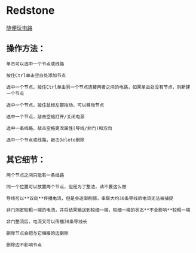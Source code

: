 # Redstone

[随便玩电路](https://yyhhenry.github.io/redstone)

## 操作方法：

	单击可以选中一个节点或线路

	按住Ctrl单击空白处添加节点

	选中一个节点，按住Ctrl单击另一个节点连接两者之间的电路，如果单击处没有节点，则新建一个节点

	选中一个节点，按住鼠标左键拖动，可以移动节点

	选中一个节点，敲击空格打开/关闭电源

	选中一条线路，敲击空格更改属性(导线/非门)和方向

	选中一个节点或线路，敲击Delete删除

## 其它细节：

	两个节点之间只能有一条线路
	
	同一个位置可以放置两个节点，但是为了整洁，请不要这么做

	导线可以**双向**传播电流，但是会逐渐削弱，串联大约30条导线后电流无法被捕捉
	
	非门测定较粗一端的电流，并将结果输送到较细一端，较细一端的状态**不会影响**较粗一端
	
	非门整流后，电流又可以传播30条导线长
	
	删除节点会把与它相接的边删除
	
	删除边不影响节点